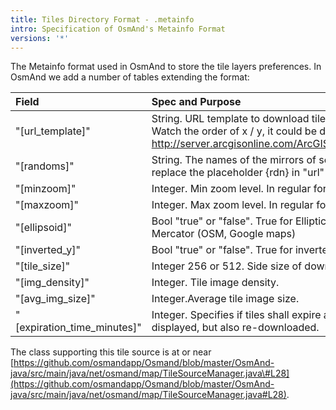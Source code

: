 ```yaml
---
title: Tiles Directory Format - .metainfo
intro: Specification of OsmAnd's Metainfo Format
versions: '*'
---
```


The Metainfo format used in OsmAnd to store the tile layers preferences. In OsmAnd we add a number of tables extending the format:

|Field|Spec and Purpose|
|:----|:---------------|
|"[url\_template]"|String. URL template to download tiles with zoom - {0}, x - {1} , y - {2}, server name - {rnd}. Watch the order of x / y, it could be different in url, example - http://server.arcgisonline.com/ArcGIS/rest/services/World_Imagery/MapServer/tile/{$z}/{$y}/{$x}. |
|"[randoms]"|String. The names of the mirrors of server. Comma-separated. One of these values will randomly replace the placeholder {rdn} in "url" field.|
|"[minzoom]"|Integer. Min zoom level. In regular format (OSM, Google maps).|
|"[maxzoom]"|Integer. Max zoom level. In regular format (OSM, Google maps).|
|"[ellipsoid]"|Bool "true" or "false". True for Elliptic Mercator (Yandex tiles). False for regular Spheric Web Mercator (OSM, Google maps)|
|"[inverted\_y]"|Bool "true" or "false". True for inverted Y tile number (Nakarte.me tiles).|
|"[tile\_size]"|Integer 256 or 512. Side size of downloading tile in px.|
|"[img\_density]"|Integer. Tile image density.|
|"[avg\_img\_size]"|Integer.Average tile image size.|
|"[expiration\_time\_minutes]"|Integer. Specifies if tiles shall expire after the given number of minutes. They would still be displayed, but also re-downloaded.|

The class supporting this tile source is at or near [https://github.com/osmandapp/Osmand/blob/master/OsmAnd-java/src/main/java/net/osmand/map/TileSourceManager.java\#L28](https://github.com/osmandapp/Osmand/blob/master/OsmAnd-java/src/main/java/net/osmand/map/TileSourceManager.java#L28).
